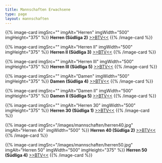 ```yaml
---
title: Mannschaften Erwachsene
type: page
layout: mannschaften
---
```


{{% image-card imgSrc="" imgAlt="Herren" imgWidth="500" imgHeight="375" %}}
**Herren (Südliga 2)** <a href="https://www.btv.de/de/spielbetrieb/tabelle-spielplan.html?groupid=2078402" target="_blank">>>BTV<<</a>
{{% /image-card %}}

{{% image-card imgSrc="" imgAlt="Herren II" imgWidth="500" imgHeight="375" %}}
**Herren II (Südliga 3)** <a href="https://www.btv.de/de/spielbetrieb/tabelle-spielplan.html?groupid=2078428" target="_blank">>>BTV<<</a>
{{% /image-card %}}

{{% image-card imgSrc="" imgAlt="Herren III" imgWidth="500" imgHeight="375" %}}
**Herren III (Südliga 5)** <a href="https://www.btv.de/de/spielbetrieb/tabelle-spielplan.html?groupid=2078490" target="_blank">>>BTV<<</a>
{{% /image-card %}}

{{% image-card imgSrc="" imgAlt="Damen" imgWidth="500" imgHeight="375" %}}
**Damen (Südliga 4)** <a href="https://www.btv.de/de/spielbetrieb/tabelle-spielplan.html?groupid=2078579" target="_blank">>>BTV<<</a>
{{% /image-card %}}

{{% image-card imgSrc="" imgAlt="Damen II" imgWidth="500" imgHeight="375" %}}
**Damen II (Südliga 5)** <a href="https://www.btv.de/de/spielbetrieb/tabelle-spielplan.html?groupid=2078609" target="_blank">>>BTV<<</a>
{{% /image-card %}}

{{% image-card imgSrc="" imgAlt="Herren 30" imgWidth="500" imgHeight="375" %}}
**Herren 30 (Südliga 1)** <a href="https://www.btv.de/de/spielbetrieb/tabelle-spielplan.html?groupid=2078639" target="_blank">>>BTV<<</a>
{{% /image-card %}}

{{% image-card imgSrc="/images/mannschaften/herren40.jpg" imgAlt="Herren 40" imgWidth="500" %}}
**Herren 40 (Südliga 2)** <a href="https://www.btv.de/de/spielbetrieb/tabelle-spielplan.html?groupid=2078692" target="_blank">>>BTV<<</a>
{{% /image-card %}}

{{% image-card imgSrc="/images/mannschaften/herren50.jpg" imgAlt="Herren 50" imgWidth="500" imgHeight="375" %}}
**Herren 50 (Südliga 4)** <a href="https://www.btv.de/de/spielbetrieb/tabelle-spielplan.html?groupid=2078774" target="_blank">>>BTV<<</a>
{{% /image-card %}}
